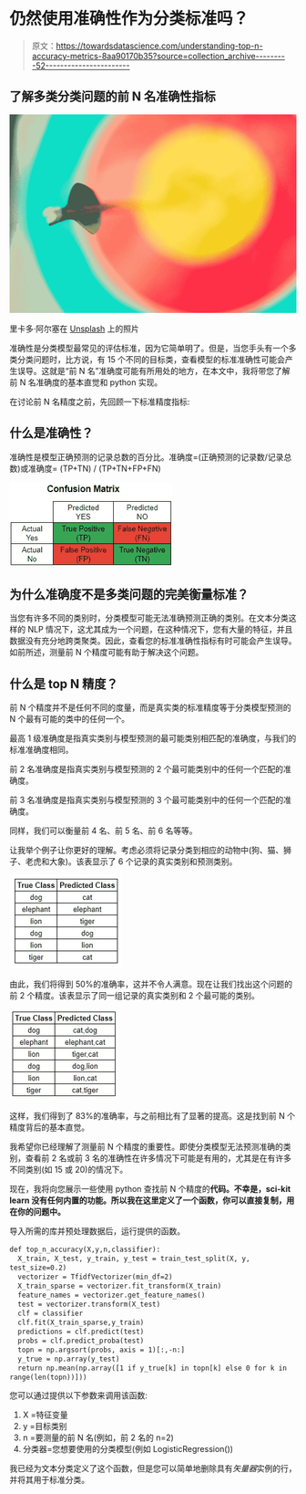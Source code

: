 # 仍然使用准确性作为分类标准吗？

> 原文：<https://towardsdatascience.com/understanding-top-n-accuracy-metrics-8aa90170b35?source=collection_archive---------52----------------------->

## 了解多类分类问题的前 N 名准确性指标

![](img/23dc9216689212f2429039ea1f90b3ed.png)

里卡多·阿尔塞在 [Unsplash](https://unsplash.com/s/photos/accuracy?utm_source=unsplash&utm_medium=referral&utm_content=creditCopyText) 上的照片

准确性是分类模型最常见的评估标准，因为它简单明了。但是，当您手头有一个多类分类问题时，比方说，有 15 个不同的目标类，查看模型的标准准确性可能会产生误导。这就是“前 N 名”准确度可能有所用处的地方，在本文中，我将带您了解前 N 名准确度的基本直觉和 python 实现。

在讨论前 N 名精度之前，先回顾一下标准精度指标:

## **什么是准确性？**

准确性是模型正确预测的记录总数的百分比。准确度=(正确预测的记录数/记录总数)或准确度= (TP+TN) / (TP+TN+FP+FN)

![](img/20070846f765e0f5a641c0328635f55b.png)

## **为什么准确度不是多类问题的完美衡量标准？**

当您有许多不同的类别时，分类模型可能无法准确预测正确的类别。在文本分类这样的 NLP 情况下，这尤其成为一个问题，在这种情况下，您有大量的特征，并且数据没有充分地跨类聚类。因此，查看您的标准准确性指标有时可能会产生误导。如前所述，测量前 N 个精度可能有助于解决这个问题。

## **什么是 top N 精度？**

前 N 个精度并不是任何不同的度量，而是真实类的标准精度等于分类模型预测的 N 个最有可能的类中的任何一个。

最高 1 级准确度是指真实类别与模型预测的最可能类别相匹配的准确度，与我们的标准准确度相同。

前 2 名准确度是指真实类别与模型预测的 2 个最可能类别中的任何一个匹配的准确度。

前 3 名准确度是指真实类别与模型预测的 3 个最可能类别中的任何一个匹配的准确度。

同样，我们可以衡量前 4 名、前 5 名、前 6 名等等。

让我举个例子让你更好的理解。考虑必须将记录分类到相应的动物中(狗、猫、狮子、老虎和大象)。该表显示了 6 个记录的真实类别和预测类别。

![](img/10a7b856538afe633cd3f791518832eb.png)

由此，我们将得到 50%的准确率，这并不令人满意。现在让我们找出这个问题的前 2 个精度。该表显示了同一组记录的真实类别和 2 个最可能的类别。

![](img/18730255db6347315659e468871eafbb.png)

这样，我们得到了 83%的准确率，与之前相比有了显著的提高。这是找到前 N 个精度背后的基本直觉。

我希望你已经理解了测量前 N 个精度的重要性。即使分类模型无法预测准确的类别，查看前 2 名或前 3 名的准确性在许多情况下可能是有用的，尤其是在有许多不同类别(如 15 或 20)的情况下。

现在，我将向您展示一些使用 python 查找前 N 个精度的**代码。不幸是，sci-kit learn 没有任何内置的功能。所以我在这里定义了一个函数，你可以直接复制，用在你的问题中。**

导入所需的库并预处理数据后，运行提供的函数。

```
def top_n_accuracy(X,y,n,classifier):
  X_train, X_test, y_train, y_test = train_test_split(X, y, test_size=0.2)
  vectorizer = TfidfVectorizer(min_df=2)
  X_train_sparse = vectorizer.fit_transform(X_train)
  feature_names = vectorizer.get_feature_names()
  test = vectorizer.transform(X_test)
  clf = classifier
  clf.fit(X_train_sparse,y_train)
  predictions = clf.predict(test)
  probs = clf.predict_proba(test)
  topn = np.argsort(probs, axis = 1)[:,-n:]
  y_true = np.array(y_test)
  return np.mean(np.array([1 if y_true[k] in topn[k] else 0 for k in range(len(topn))]))
```

您可以通过提供以下参数来调用该函数:

1.  X =特征变量
2.  y =目标类别
3.  n =要测量的前 N 名(例如，前 2 名的 n=2)
4.  分类器=您想要使用的分类模型(例如 LogisticRegression())

我已经为文本分类定义了这个函数，但是您可以简单地删除具有*矢量器*实例的行，并将其用于标准分类。